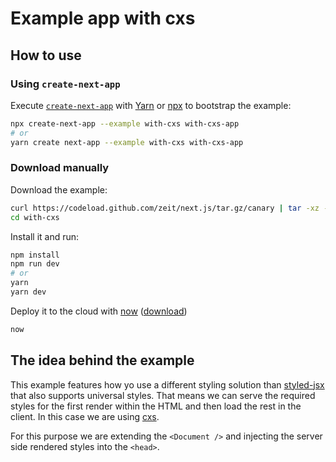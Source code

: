 # Example app with cxs

## How to use

### Using `create-next-app`

Execute [`create-next-app`](https://github.com/zeit/next.js/tree/canary/packages/create-next-app) with [Yarn](https://yarnpkg.com/lang/en/docs/cli/create/) or [npx](https://github.com/zkat/npx#readme) to bootstrap the example:

```bash
npx create-next-app --example with-cxs with-cxs-app
# or
yarn create next-app --example with-cxs with-cxs-app
```

### Download manually

Download the example:

```bash
curl https://codeload.github.com/zeit/next.js/tar.gz/canary | tar -xz --strip=2 next.js-canary/examples/with-cxs
cd with-cxs
```

Install it and run:

```bash
npm install
npm run dev
# or
yarn
yarn dev
```

Deploy it to the cloud with [now](https://zeit.co/now) ([download](https://zeit.co/download))

```bash
now
```

## The idea behind the example

This example features how yo use a different styling solution than [styled-jsx](https://github.com/zeit/styled-jsx) that also supports universal styles. That means we can serve the required styles for the first render within the HTML and then load the rest in the client. In this case we are using [cxs](https://github.com/jxnblk/cxs/).

For this purpose we are extending the `<Document />` and injecting the server side rendered styles into the `<head>`.
